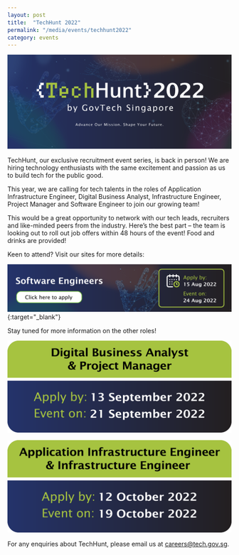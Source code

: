 ```yaml
---
layout: post
title:  "TechHunt 2022"
permalink: "/media/events/techhunt2022"
category: events
---
```


![TechHunt 2022](/images/media/events/TechHunt2022-Header.png)
 
TechHunt, our exclusive recruitment event series, is back in person! We are hiring technology enthusiasts with the same excitement and passion as us to build tech for the public good.

This year, we are calling for tech talents in the roles of Application Infrastructure Engineer, Digital Business Analyst, Infrastructure Engineer, Project Manager and Software Engineer to join our growing team! 

This would be a great opportunity to network with our tech leads, recruiters and like-minded peers from the industry. Here’s the best part – the team is looking out to roll out job offers within 48 hours of the event! Food and drinks are provided!

Keen to attend? Visit our sites for more details:

[![TechHunt 2022 - Software Engineers](/images/media/events/TechHunt2022-SoftwareEngineers.png)](https://go.gov.sg/techhunt2022-swe){:target="_blank"}

Stay tuned for more information on the other roles!

![TechHunt 2022 - Digital Business Analyst and Project Manager ](/images/media/events/TechHunt2022-DBA_PM.png)

![TechHunt 2022 - Application Infrastructure Engineer and Infrastructure Engineer](/images/media/events/TechHunt2022-AIE_IE.png)

For any enquiries about TechHunt, please email us at <careers@tech.gov.sg>.

